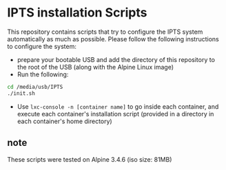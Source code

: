 # IPTS installation Scripts 
This repository contains scripts that try to configure the IPTS system automatically as much as possible. Please follow the following instructions to configure the system:
* prepare your bootable USB and add the directory of this repository to the root of the USB (along with the Alpine Linux image)
* Run the following:
```bash
cd /media/usb/IPTS
./init.sh
```
* Use `lxc-console -n [container name]` to go inside each container, and execute each container's installation script (provided in a directory in each container's home directory)  

## note
These scripts were tested on Alpine 3.4.6 (iso size: 81MB)  
